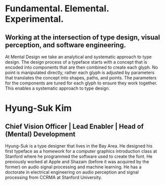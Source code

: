 # Fundamental. Elemental. Experimental.

## Working at the intersection of type design, visual perception, and software engineering.

At Mental Design we take an analytical and systematic approach to type design. The design process of a typeface starts with a concept that is encoded into components that are then combined to create each glyph. No point is manipulated directly, rather each glyph is adjusted by parameters that translates the concept into shapes, paths, and points. 
The parameters for the components are tuned for each glyph to ensure they work together. This enables a systematic approach to type design.


# Hyung-Suk Kim

## Chief Vision Officer | Lead Enabler | Head of (Mental) Development 

Hyung-Suk is a type designer that lives in the Bay Area. He designed his first typeface as a homework for a computer graphics introduction class at Stanford where he programmed the software used to create the font. He previously worked at Apple and Shazam (before it was acquired by the former) on audio signal processing and machine learning. He has a doctorate in electrical engineering on audio perception and signal processing from CCRMA at Stanford University.